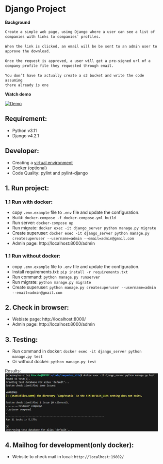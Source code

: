 # Django Project

**Background**
```
Create a simple web page, using Django where a user can see a list of companies with links to companies’ profiles. 

When the link is clicked, an email will be be sent to an admin user to approve the download. 

Once the request is approved, a user will get a pre-signed url of a company profile file they requested through email. 

You don’t have to actually create a s3 bucket and write the code assuming 
there already is one
```

**Watch demo**

[![Demo](https://img.youtube.com/vi/HmmKULci8yo/0.jpg)](https://www.youtube.com/watch?v=HmmKULci8yo)

## Requirement:
- Python v3.11
- Django v4.2.1

## Developer:
- Creating a [virtual environment](https://packaging.python.org/en/latest/guides/installing-using-pip-and-virtual-environments/)
- Docker (optional)
- Code Quality: pylint and pylint-django


## 1. Run project:
### 1.1 Run with docker:
- copy `.env.example` file to `.env` file and update the configuration.
- Build: `docker-compose -f docker-compose.yml build`
- Run server: `docker-compose up`
- Run migrate: `docker exec -it django_server python manage.py migrate`
- Create superuser: `docker exec -it django_server python manage.py createsuperuser --username=admin --email=admin@gmail.com`
- Admin page: http://localhost:8000/admin

### 1.1 Run without docker:
- copy `.env.example` file to `.env` file and update the configuration.
- Install requirements.txt: `pip install -r requirements.txt`
- Run command: `python manage.py runserver`
- Run migrate: `python manage.py migrate`
- Create superuser: `python manage.py createsuperuser --username=admin --email=admin@gmail.com`

## 2. Check in browser:
- Webiste page: http://localhost:8000/
- Admin page: http://localhost:8000/admin

## 3. Testing:
- Run command in docker: `docker exec -it django_server python manage.py test`
- Or without docker: `python manage.py test`

Results:
![Testing result](/screenshots/testing.jpg)

## 4. Mailhog for development(only docker):
- Website to check mail in local: `http://localhost:19802/`

